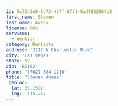 ```yaml
---
id: 5c73d3e8-1d73-457f-8771-8adf832864b2
first_name: Steven
last_name: Avena
license: DDS
services:
  - dentist
category: Dentists
address: '3117 W Charleston Blvd'
city: 'Las Vegas'
state: NV
zip: '89102'
phone: '(702) 384-1210'
title: 'Steven Avena'
_geoloc:
  lat: 36.1592
  lng: -115.247
---
```

